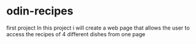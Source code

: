 # odin-recipes
first project
In this project i will create a web page that allows the user to access the recipes of 4 different dishes from one page